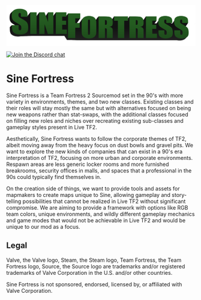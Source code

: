 <img src="./sine-logo.png" align="center">

[![Join the Discord chat](https://img.shields.io/badge/Discord-%23patch--pack-5865F2.svg?style=flat-square&logo=discord)](https://discord.gg/WxdD3keZZP)

# Sine Fortress
Sine Fortress is a Team Fortress 2 Sourcemod set in the 90's with more variety in environments, themes, and two new classes. Existing classes and their roles will stay mostly the same but with alternatives focused on being new weapons rather than stat-swaps, with the additional classes focused on filling new roles and niches over recreating existing sub-classes and gameplay styles present in Live TF2. 

Aesthetically, Sine Fortress wants to follow the corporate themes of TF2, albeit moving away from the heavy focus on dust bowls and gravel pits. We want to explore the new kinds of companies that can exist in a 90's era interpretation of TF2, focusing on more urban and corporate environments. Respawn areas are less generic locker rooms and more furnished breakrooms, security offices in malls, and spaces that a professional in the 90s could typically find themselves in.

On the creation side of things, we want to provide tools and assets for mapmakers to create maps unique to Sine, allowing gameplay and story-telling possibilities that cannot be realized in Live TF2 without significant compromise. We are aiming to provide a framework with options like RGB team colors, unique environments, and wildly different gameplay mechanics and game modes that would not be achievable in Live TF2 and would be unique to our mod as a focus.

## Legal

Valve, the Valve logo, Steam, the Steam logo, Team Fortress, the Team Fortress logo, Source, the Source logo are trademarks and/or registered trademarks of Valve Corporation in the U.S. and/or other countries.

Sine Fortress is not sponsored, endorsed, licensed by, or affiliated with Valve Corporation.
